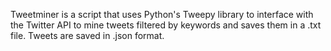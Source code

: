 Tweetminer is a script that uses Python's Tweepy library to interface with
the Twitter API to mine tweets filtered by keywords and saves them in a .txt file.
Tweets are saved in .json format. 